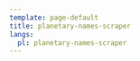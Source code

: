 ```yaml
---
template: page-default
title: planetary-names-scraper
langs:
  pl: planetary-names-scraper
---
```

<block id="under-construction" />
